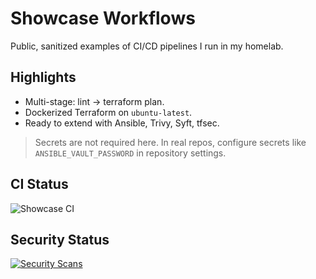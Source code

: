 # Showcase Workflows

Public, sanitized examples of CI/CD pipelines I run in my homelab.

## Highlights
- Multi-stage: lint → terraform plan.
- Dockerized Terraform on `ubuntu-latest`.
- Ready to extend with Ansible, Trivy, Syft, tfsec.

> Secrets are not required here. In real repos, configure secrets
> like `ANSIBLE_VAULT_PASSWORD` in repository settings.

## CI Status
![Showcase CI](https://github.com/chadalanlester/showcase/actions/workflows/ci.yml/badge.svg)

## Security Status

[![Security Scans](https://github.com/chadalanlester/showcase/actions/workflows/security.yml/badge.svg?branch=main)](https://github.com/chadalanlester/showcase/actions/workflows/security.yml)
